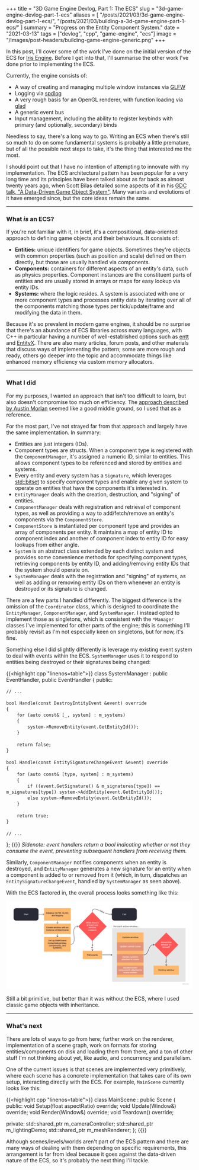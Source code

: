 +++
title = "3D Game Engine Devlog, Part 1: The ECS"
slug = "3d-game-engine-devlog-part-1-ecs"
aliases = [
    "/posts/2021/03/3d-game-engine-devlog-part-1-ecs/",
    "/posts/2021/03/building-a-3d-game-engine-part-1-ecs/"
]
summary = "Progress on the Entity Component System."
date = "2021-03-13"
tags = ["devlog", "cpp", "game-engine", "ecs"]
image = "/images/post-headers/building-game-engine-generic.png"
+++

In this post, I'll cover some of the work I've done on the initial version of the ECS for [Iris Engine](https://github.com/Riari/iris-engine). Before I get into that, I'll summarise the other work I've done prior to implementing the ECS.

Currently, the engine consists of:

- A way of creating and managing multiple window instances via [GLFW](https://www.glfw.org)
- Logging via [spdlog](https://github.com/gabime/spdlog)
- A very rough basis for an OpenGL renderer, with function loading via [glad](https://glad.dav1d.de/)
- A generic event bus
- Input management, including the ability to register keybinds with primary (and optionally, secondary) binds

Needless to say, there's a long way to go. Writing an ECS when there's still so much to do on some fundamental systems is probably a little premature, but of all the possible next steps to take, it's the thing that interested me the most.

I should point out that I have no intention of attempting to innovate with my implementation. The ECS architectural pattern has been popular for a very long time and its principles have been talked about as far back as almost twenty years ago, when Scott Bilas detailed some aspects of it in his [GDC talk, "A Data-Driven Game Object System"](https://www.gamedevs.org/uploads/data-driven-game-object-system.pdf). Many variants and evolutions of it have emerged since, but the core ideas remain the same.

---

### What _is_ an ECS?

If you're not familiar with it, in brief, it's a compositional, data-oriented approach to defining game objects and their behaviours. It consists of:

- **Entities:** unique identifiers for game objects. Sometimes they're objects with common properties (such as position and scale) defined on them directly, but those are usually handled via components.
- **Components:** containers for different aspects of an entity's data, such as physics properties. Component instances are the constituent parts of entities and are usually stored in arrays or maps for easy lookup via entity IDs.
- **Systems:** where the logic resides. A system is associated with one or more component types and processes entity data by iterating over all of the components matching those types per tick/update/frame and modifying the data in them.

Because it's so prevalent in modern game engines, it should be no surprise that there's an abundance of ECS libraries across many languages, with C++ in particular having a number of well-established options such as [entt](https://github.com/skypjack/entt) and [EntityX](https://github.com/alecthomas/entityx). There are also many articles, forum posts, and other materials that discuss ways of implementing the pattern; some are more rough and ready, others go deeper into the topic and accommodate things like enhanced memory efficiency via custom memory allocators.

---

### What I did

For my purposes, I wanted an approach that isn't too difficult to learn, but also doesn't compromise too much on efficiency. The [approach described by Austin Morlan](https://austinmorlan.com/posts/entity_component_system/) seemed like a good middle ground, so I used that as a reference.

For the most part, I've not strayed far from that approach and largely have the same implementation. In summary:

- Entities are just integers (IDs).
- Component types are structs. When a component type is registered with the `ComponentManager`, it's assigned a numeric ID, similar to entities. This allows component types to be referenced and stored by entities and systems.
- Every entity and every system has a `Signature`, which leverages [std::bitset](https://en.cppreference.com/w/cpp/utility/bitset) to specify component types and enable any given system to operate on entities that have the components it's interested in.
- `EntityManager` deals with the creation, destruction, and "signing" of entities.
- `ComponentManager` deals with registration and retrieval of component types, as well as providing a way to add/fetch/remove an entity's components via the `ComponentStore`.
- `ComponentStore` is instantiated per component type and provides an array of components per entity. It maintains a map of entity ID to component index and another of component index to entity ID for easy lookups from either angle.
- `System` is an abstract class extended by each distinct system and provides some convenience methods for specifying component types, retrieving components by entity ID, and adding/removing entity IDs that the system should operate on.
- `SystemManager` deals with the registration and "signing" of systems, as well as adding or removing entity IDs on them whenever an entity is destroyed or its signature is changed.

There are a few parts I handled differently. The biggest difference is the omission of the `Coordinator` class, which is designed to coordinate the `EntityManager`, `ComponentManager`, and `SystemManager`. I instead opted to implement those as singletons, which is consistent with the `*Manager` classes I've implemented for other parts of the engine; this is something I'll probably revisit as I'm not especially keen on singletons, but for now, it's fine.

Something else I did slightly differently is leverage my existing event system to deal with events within the ECS. `SystemManager` uses it to respond to entities being destroyed or their signatures being changed:

{{<highlight cpp "linenos=table">}}
class SystemManager :
        public EventHandler<DestroyEntityEvent>,
        public EventHandler<EntitySignatureChangeEvent>
{
public:

    // ...

    bool Handle(const DestroyEntityEvent &event) override
    {
        for (auto const& [_, system] : m_systems)
        {
            system->RemoveEntity(event.GetEntityId());
        }

        return false;
    }

    bool Handle(const EntitySignatureChangeEvent &event) override
    {
        for (auto const& [type, system] : m_systems)
        {
            if ((event.GetSignature() & m_signatures[type]) == m_signatures[type]) system->AddEntity(event.GetEntityId());
            else system->RemoveEntity(event.GetEntityId());
        }

        return true;
    }

    // ...

};
{{</highlight>}}
_Sidenote: event handlers return a bool indicating whether or not they consume the event, preventing subsequent handlers from receiving them._

Similarly, `ComponentManager` notifies components when an entity is destroyed, and `EntityManager` generates a new signature for an entity when a component is added to or removed from it (which, in turn, dispatches an `EntitySignatureChangeEvent`, handled by `SystemManager` as seen above).

With the ECS factored in, the overall process looks something like this:

![Iris engine process flow](./process-flow.jpg)

Still a bit primitive, but better than it was without the ECS, where I used classic game objects with inheritance.

---

### What's next

There are lots of ways to go from here; further work on the renderer, implementation of a scene graph, work on formats for storing entities/components on disk and loading them from there, and a ton of other stuff I'm not thinking about yet, like audio, and concurrency and parallelism.

One of the current issues is that scenes are implemented very primitively, where each scene has a concrete implementation that takes care of its own setup, interacting directly with the ECS. For example, `MainScene` currently looks like this:

{{<highlight cpp "linenos=table">}}
class MainScene : public Scene
{
public:
    void Setup(float aspectRatio) override;
    void Update(Window&) override;
    void Render(Window&) override;
    void Teardown() override;

private:
    std::shared_ptr<CameraController> m_cameraController;
    std::shared_ptr<LightingDemo> m_lightingDemo;
    std::shared_ptr<MeshRenderer> m_meshRenderer;
};
{{</highlight>}}

Although scenes/levels/worlds aren't part of the ECS pattern and there are many ways of dealing with them depending on specific requirements, this arrangement is far from ideal because it goes against the data-driven nature of the ECS, so it's probably the next thing I'll tackle.